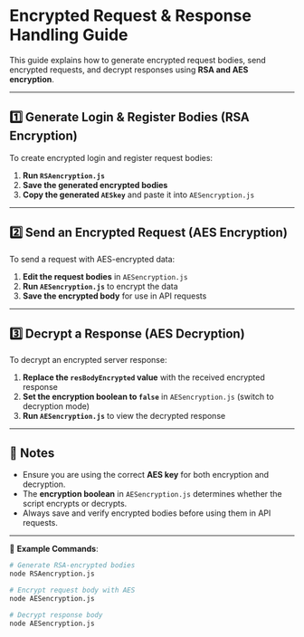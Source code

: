 # Encrypted Request & Response Handling Guide

This guide explains how to generate encrypted request bodies, send encrypted requests, and decrypt responses using **RSA and AES encryption**.

---

## 1️⃣ Generate Login & Register Bodies (RSA Encryption)

To create encrypted login and register request bodies:

1. **Run `RSAencryption.js`**  
2. **Save the generated encrypted bodies**  
3. **Copy the generated `AESkey`** and paste it into `AESencryption.js`  

---

## 2️⃣ Send an Encrypted Request (AES Encryption)

To send a request with AES-encrypted data:

1. **Edit the request bodies** in `AESencryption.js`  
2. **Run `AESencryption.js`** to encrypt the data  
3. **Save the encrypted body** for use in API requests  

---

## 3️⃣ Decrypt a Response (AES Decryption)

To decrypt an encrypted server response:

1. **Replace the `resBodyEncrypted` value** with the received encrypted response  
2. **Set the encryption boolean to `false`** in `AESencryption.js` (switch to decryption mode)  
3. **Run `AESencryption.js`** to view the decrypted response  

---

## 🔹 Notes

- Ensure you are using the correct **AES key** for both encryption and decryption.  
- The **encryption boolean** in `AESencryption.js` determines whether the script encrypts or decrypts.  
- Always save and verify encrypted bodies before using them in API requests.  

---

📌 **Example Commands**:

```sh
# Generate RSA-encrypted bodies
node RSAencryption.js  

# Encrypt request body with AES
node AESencryption.js  

# Decrypt response body
node AESencryption.js  
